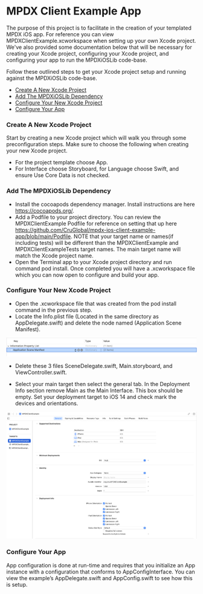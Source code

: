 MPDX Client Example App
=======================

The purpose of this project is to facilitate in the creation of your templated MPDX iOS app.  For reference you can view MPDXClientExample.xcworkspace when setting up your own Xcode project.  We've also provided some documentation below that will be necessary for creating your Xcode project, configuring your Xcode project, and configuring your app to run the MPDXiOSLib code-base.

Follow these outlined steps to get your Xcode project setup and running against the MPDXiOSLib code-base.

- [Create A New Xcode Project](#create-a-new-xcode-project)
- [Add The MPDXiOSLib Dependency](#add-the-mpdxioslib-dependency)
- [Configure Your New Xcode Project](#configure-your-new-xcode-project)
- [Configure Your App](#configure-your-app)

### Create A New Xcode Project

Start by creating a new Xcode project which will walk you through some preconfiguration steps.  Make sure to choose the following when creating your new Xcode project.

- For the project template choose App.
- For Interface choose Storyboard, for Language choose Swift, and ensure Use Core Data is not checked.

### Add The MPDXiOSLib Dependency

- Install the cocoapods dependency manager.  Install instructions are here https://cocoapods.org/.
- Add a Podfile to your project directory.  You can review the MPDXClientExample Podfile for reference on setting that up here https://github.com/CruGlobal/mpdx-ios-client-example-app/blob/main/Podfile.  NOTE that your target name or names(if including tests) will be different than the MPDXClientExample and MPDXClientExampleTests target names.  The main target name will match the Xcode project name.
- Open the Terminal app to your Xcode project directory and run command pod install.  Once completed you will have a .xcworkspace file which you can now open to configure and build your app.
    
### Configure Your New Xcode Project
- Open the .xcworkspace file that was created from the pod install command in the previous step.
- Locate the Info.plist file (Located in the same directory as AppDelegate.swift) and delete the node named (Application Scene Manifest).

![alt text](ReadMeAssets/xcode-info-plist-delete-scene-manifest.png)

- Delete these 3 files SceneDelegate.swift, Main.storyboard, and ViewController.swift.

- Select your main target then select the general tab.  In the Deployment Info section remove Main as the Main Interface.  This box should be empty.  Set your deployment target to iOS 14 and check mark the devices and orientations.

![alt text](ReadMeAssets/xcode-target-general-deployment-info.png)
    
### Configure Your App

App configuration is done at run-time and requires that you initialize an App instance with a configuration that conforms to AppConfigInterface. You can view the example’s AppDelegate.swift and AppConfig.swift to see how this is setup.
